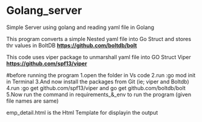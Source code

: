 # Golang_server
Simple Server using golang and reading yaml file in Golang

This program converts a simple Nested yaml file into Go Struct and
stores thr values in BoltDB **https://github.com/boltdb/bolt**

This code uses viper package to unmarshall yaml file into GO Struct
Viper **https://github.com/spf13/viper**

#before running the program 
1.open the folder in Vs code
2.run :go mod init <folder name> in Terminal
3.And now install the packages from Git (ie; viper and Boltdb)
4.run :go get github.com/spf13/viper and go get github.com/boltdb/bolt
5.Now run the command in requirements_&_env to run the program (given file names are same)


emp_detail.html is the Html Template for displayin the output
